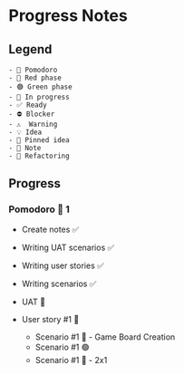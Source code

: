 # Progress Notes

## Legend

```
- 🍅 Pomodoro
- 🔴 Red phase
- 🟢 Green phase
- 🚧 In progress
- ✅ Ready
- ⛔ Blocker
- ⚠  Warning
- 💡 Idea
- 📌 Pinned idea
- 📝 Note
- 🔨 Refactoring
```

## Progress

### Pomodoro 🍅 1

- Create notes ✅
- Writing UAT scenarios ✅
- Writing user stories ✅
- Writing scenarios ✅
- UAT 🚧

- User story #1 🚧
  - Scenario #1 🔴 - Game Board Creation
  - Scenario #1 🟢
  - Scenario #1 🔴 - 2x1
